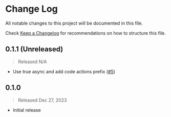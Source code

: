 # Change Log

All notable changes to this project will be documented in this file.

Check [Keep a Changelog](http://keepachangelog.com/) for recommendations on how to structure this file.


## 0.1.1 (Unreleased)
> Released N/A

* Use true async and add code actions prefix ([#5](../../pull/5))

## 0.1.0
> Released Dec 27, 2023

* Initial release
